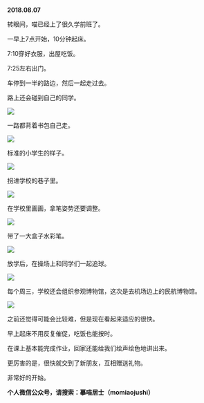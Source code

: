
          
            
**2018.08.07**

转眼间，喵已经上了很久学前班了。

一早上7点开始，10分钟起床。

7:10穿好衣服，出屋吃饭。

7:25左右出门。

车停到一半的路边，然后一起走过去。

路上还会碰到自己的同学。




![](img/51001-e8816e06f63fd2af.JPG)




一路都背着书包自己走。




![](img/51001-e8ae5200dd04c21c.JPG)




标准的小学生的样子。




![](img/51001-0001aa8804d1e1f5.JPG)




拐进学校的巷子里。




![](img/51001-b3fafb4321c5cf62.JPG)




在学校里画画，拿笔姿势还要调整。




![](img/51001-27ec6102126c196d.JPG)




带了一大盒子水彩笔。




![](img/51001-13946b10598ff599.JPG)




放学后，在操场上和同学们一起追球。




![](img/51001-66a203f742b496ec.JPG)




每个周三，学校还会组织参观博物馆，这次是去机场边上的民航博物馆。




![](img/51001-61674e46e60530a2.JPG)




之前还觉得可能会比较难，但是现在看起来适应的很快。

早上起床不用反复催促，吃饭也能按时。

在课上基本能完成作业，回家还能给我们绘声绘色地讲出来。

更厉害的是，很快就交到了新朋友，互相赠送礼物。

非常好的开始。


**个人微信公众号，请搜索：摹喵居士（momiaojushi）**

          
        